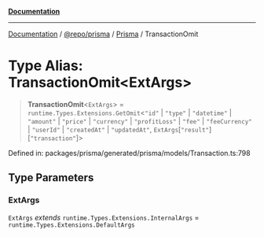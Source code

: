 [**Documentation**](../../../../../README.md)

***

[Documentation](../../../../../README.md) / [@repo/prisma](../../../README.md) / [Prisma](../README.md) / TransactionOmit

# Type Alias: TransactionOmit\<ExtArgs\>

> **TransactionOmit**\<`ExtArgs`\> = `runtime.Types.Extensions.GetOmit`\<`"id"` \| `"type"` \| `"datetime"` \| `"amount"` \| `"price"` \| `"currency"` \| `"profitLoss"` \| `"fee"` \| `"feeCurrency"` \| `"userId"` \| `"createdAt"` \| `"updatedAt"`, `ExtArgs`\[`"result"`\]\[`"transaction"`\]\>

Defined in: packages/prisma/generated/prisma/models/Transaction.ts:798

## Type Parameters

### ExtArgs

`ExtArgs` *extends* `runtime.Types.Extensions.InternalArgs` = `runtime.Types.Extensions.DefaultArgs`
